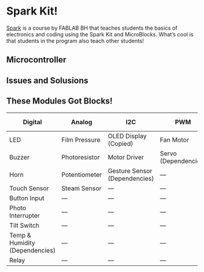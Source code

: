 # Spark Kit!

[Spark](https://fablab.bh/spark/) is a course by FABLAB BH that teaches students the basics of electronics and coding using the Spark Kit and MicroBlocks. What’s cool is that students in the program also teach other students!

## Microcontroller


## Issues and Solusions


## These Modules Got Blocks!

| Digital                | Analog             | I2C                              | PWM                     | Multi-pin Modules               |
|------------------------|--------------------|----------------------------------|--------------------------|----------------------------------|
| LED                    | Film Pressure      | OLED Display (Copied)            | Fan Motor               | Ultrasonic (Dependencies)        |
| Buzzer                 | Photoresistor      | Motor Driver                     | Servo (Dependencies)    | RGB LED                          |
| Horn                   | Potentiometer      | Gesture Sensor (Dependencies)    | —                        | Traffic Light                    |
| Touch Sensor           | Steam Sensor       | —                                | —                        | —                                |
| Button Input           | —                  | —                                | —                        | —                                |
| Photo Interrupter      | —                  | —                                | —                        | —                                |
| Tilt Switch            | —                  | —                                | —                        | —                                |
| Temp & Humidity (Dependencies) | —          | —                                | —                        | —                                |
| Relay                  | —                  | —                                | —             